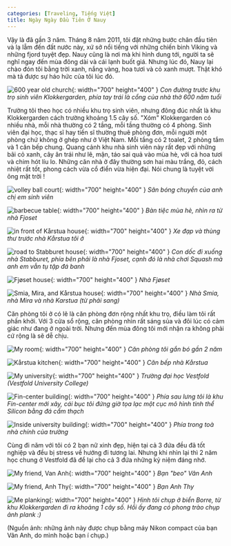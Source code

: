 ```yaml
---
categories: [Traveling, Tiếng Việt]
title: Ngày Ngày Đầu Tiên Ở Nauy
---
```


Vậy là đã gần 3 năm. Tháng 8 năm 2011, tôi đặt những bước chân đầu tiên và lạ lẫm đến đất nước này, xứ sở nổi tiếng với những chiến binh Viking và những fjord tuyệt đẹp. Nauy cũng là nơi mà khi hình dung tới, người ta sẽ nghĩ ngay đến mùa đông dài và cái lạnh buốt giá. Nhưng lúc đó, Nauy lại chào đón tôi bằng trời xanh, nắng vàng, hoa tươi và cỏ xanh mượt. Thật khó mà tả được sự háo hức của tôi lúc đó.

![600 year old church](/assets/img/norway/church.jpeg){: width="700" height="400" }
*Con đường trước khu trọ sinh viên Klokkergarden, phía tay trái là cổng của nhà thờ 600 năm tuổi*

Trường tôi theo học có nhiều khu trọ sinh viên, nhưng đông đúc nhất là khu Klokkergarden cách trường khoảng 1.5 cây số. "Xóm" Klokkergarden có nhiều nhà, mỗi nhà thường có 2 tầng, mỗi tầng thường có 4 phòng. Sinh viên đại học, thạc sĩ hay tiến sĩ thường thuê phòng đơn, mỗi người một phòng chứ không ở ghép như ở Việt Nam. Mỗi tầng có 2 toalet, 2 phòng tắm và 1 căn bếp chung. Quang cảnh khu nhà sinh viên này rất đẹp với những bãi cỏ xanh, cây ăn trái như lê, mận, táo sai quả vào mùa hè, với cả hoa tươi và chim hót líu lo. Những căn nhà ở đây thường sơn hai màu trắng, đỏ, cách nhiệt rất tốt, phong cách vừa cổ điển vừa hiện đại. Nói chung là tuyệt vời ông mặt trời !

![volley ball court](/assets/img/norway/volley_ball_court.jpeg){: width="700" height="400" }
*Sân bóng chuyền của anh chị em sinh viên*

![barbecue table](/assets/img/norway/bbq_tables.jpeg){: width="700" height="400" }
*Bàn tiệc mùa hè, nhìn ra từ nhà Fjoset*

![in front of Kårstua house](/assets/img/norway/kårstua_front.jpeg){: width="700" height="400" }
*Xe đạp và thùng thư trước nhà Kårstua tôi ở*

![road to Stabburet house](/assets/img/norway/road_to_stabburet.jpeg){: width="700" height="400" }
*Con dốc đi xuống nhà Stabburet, phía bên phải là nhà Fjoset, cạnh đó là nhà chơi Squash mà anh em vẫn tụ tập đá banh*

![Fjøset house](/assets/img/norway/fjoset_house.jpeg){: width="700" height="400" }
*Nhà Fjøset*

![Smia, Mira, and Kårstua house](/assets/img/norway/mira_house.jpeg){: width="700" height="400" }
*Nhà Smia, nhà Mira và nhà Karstua (từ phải sang)*

Căn phòng tôi ở có lẽ là căn phòng đơn rộng nhất khu trọ, điều làm tôi rất phấn khởi. Với 3 cửa sổ rộng, căn phòng nhìn rất sáng sủa và đôi lúc có cảm giác như đang ở ngoài trời. Nhưng đến mùa đông tôi mới nhận ra không phải cứ rộng là sẽ dễ chịu.

![My room](/assets/img/norway/my_room.jpeg){: width="700" height="400" }
*Căn phòng tôi gắn bó gần 2 năm*

![Kårstua kitchen](/assets/img/norway/kitchen.jpeg){: width="700" height="400" }
*Căn bếp nhà Kårstua*

![My university](/assets/img/norway/university.jpeg){: width="700" height="400" }
*Trường đại học Vestfold (Vestfold University College)*

![Fin-center building](/assets/img/norway/fin_center.jpeg){: width="700" height="400" }
*Phía sau lưng tôi là khu Fin-center mới xây, cái bục tôi đứng giờ tọa lạc một cục mô hình tinh thể Silicon bằng đá cẩm thạch*

![Inside university building](/assets/img/norway/inside_university.jpeg){: width="700" height="400" }
*Phía trong toà nhà chính của trường*

Cùng đi năm với tôi có 2 bạn nữ xinh đẹp, hiện tại cả 3 đứa đều đã tốt nghiệp và đều bị stress về hướng đi tương lai. Nhưng khi nhìn lại thì 2 năm học chung ở Vestfold đã để lại cho cả 3 đứa những kỷ niệm đáng nhớ.


![My friend, Van Anh](/assets/img/norway/van_anh.jpeg){: width="700" height="400" }
*Bạn "beo" Vân Anh*

![My friend, Anh Thy](/assets/img/norway/anh_thy.jpeg){: width="700" height="400" }
*Bạn Anh Thy*

![Me planking](/assets/img/norway/planking.jpeg){: width="700" height="400" }
*Hình tôi chụp ở biển Borre, từ khu Klokkergarden đi ra khoảng 1 cây số. Hồi ấy đang có phong trào chụp ảnh plank :)*

(Nguồn ảnh: những ảnh này được chụp bằng máy Nikon compact của bạn Vân Anh, do mình hoặc bạn í chụp.)